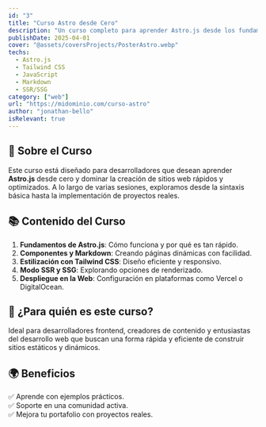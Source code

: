 ```yaml
---
id: "3"
title: "Curso Astro desde Cero"
description: "Un curso completo para aprender Astro.js desde los fundamentos hasta proyectos avanzados, con integración de Tailwind CSS y despliegue en la web."
publishDate: 2025-04-01
cover: "@assets/coversProjects/PosterAstro.webp"
techs:
  - Astro.js
  - Tailwind CSS
  - JavaScript
  - Markdown
  - SSR/SSG
category: ["web"]
url: "https://midominio.com/curso-astro"
author: "jonathan-bello"
isRelevant: true
---
```


## 🚀 Sobre el Curso

Este curso está diseñado para desarrolladores que desean aprender **Astro.js** desde cero y dominar la creación de sitios web rápidos y optimizados. A lo largo de varias sesiones, exploramos desde la sintaxis básica hasta la implementación de proyectos reales.

## 📚 Contenido del Curso

1. **Fundamentos de Astro.js**: Cómo funciona y por qué es tan rápido.
2. **Componentes y Markdown**: Creando páginas dinámicas con facilidad.
3. **Estilización con Tailwind CSS**: Diseño eficiente y responsivo.
4. **Modo SSR y SSG**: Explorando opciones de renderizado.
5. **Despliegue en la Web**: Configuración en plataformas como Vercel o DigitalOcean.

## 🎯 ¿Para quién es este curso?

Ideal para desarrolladores frontend, creadores de contenido y entusiastas del desarrollo web que buscan una forma rápida y eficiente de construir sitios estáticos y dinámicos.

## 🌍 Beneficios

✅ Aprende con ejemplos prácticos.  
✅ Soporte en una comunidad activa.  
✅ Mejora tu portafolio con proyectos reales.
